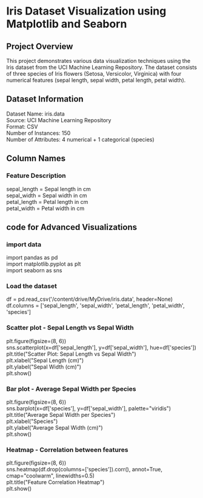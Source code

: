 # Iris Dataset Visualization using Matplotlib and Seaborn
## Project Overview
This project demonstrates various data visualization techniques using the Iris dataset from the UCI Machine Learning Repository. The dataset consists of three species of Iris flowers (Setosa, Versicolor, Virginica) with four numerical features (sepal length, sepal width, petal length, petal width).

## Dataset Information
Dataset Name: iris.data
</br>
Source: UCI Machine Learning Repository
</br>
Format: CSV
</br>
Number of Instances: 150
</br>
Number of Attributes: 4 numerical + 1 categorical (species)
## Column Names
### Feature	Description
sepal_length = Sepal length in cm
</br>
sepal_width	= Sepal width in cm
</br>
petal_length	= Petal length in cm
</br>
petal_width =	Petal width in cm
## code for Advanced Visualizations
### import data
import pandas as pd
</br>
import matplotlib.pyplot as plt
</br>
import seaborn as sns

### Load the dataset
df = pd.read_csv('/content/drive/MyDrive/iris.data', header=None)
</br>
df.columns = ['sepal_length', 'sepal_width', 'petal_length', 'petal_width', 'species']

### Scatter plot - Sepal Length vs Sepal Width
plt.figure(figsize=(8, 6))
</br>
sns.scatterplot(x=df['sepal_length'], y=df['sepal_width'], hue=df['species'])
</br>
plt.title("Scatter Plot: Sepal Length vs Sepal Width")
</br>
plt.xlabel("Sepal Length (cm)")
</br>
plt.ylabel("Sepal Width (cm)")
</br>
plt.show()

### Bar plot - Average Sepal Width per Species
plt.figure(figsize=(8, 6))
</br>
sns.barplot(x=df['species'], y=df['sepal_width'], palette="viridis")
</br>
plt.title("Average Sepal Width per Species")
</br>
plt.xlabel("Species")
</br>
plt.ylabel("Average Sepal Width (cm)")
</br>
plt.show()

### Heatmap - Correlation between features
plt.figure(figsize=(8, 6))
</br>
sns.heatmap(df.drop(columns=['species']).corr(), annot=True, cmap="coolwarm", linewidths=0.5)
</br>
plt.title("Feature Correlation Heatmap")
</br>
plt.show()
